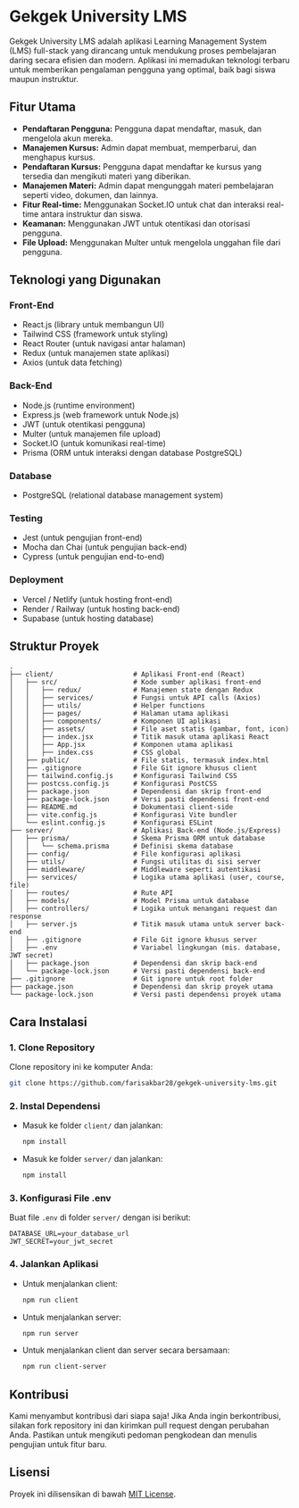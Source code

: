 # Gekgek University LMS

Gekgek University LMS adalah aplikasi Learning Management System (LMS) full-stack yang dirancang untuk mendukung proses pembelajaran daring secara efisien dan modern. Aplikasi ini memadukan teknologi terbaru untuk memberikan pengalaman pengguna yang optimal, baik bagi siswa maupun instruktur.

## Fitur Utama

- **Pendaftaran Pengguna:** Pengguna dapat mendaftar, masuk, dan mengelola akun mereka.
- **Manajemen Kursus:** Admin dapat membuat, memperbarui, dan menghapus kursus.
- **Pendaftaran Kursus:** Pengguna dapat mendaftar ke kursus yang tersedia dan mengikuti materi yang diberikan.
- **Manajemen Materi:** Admin dapat mengunggah materi pembelajaran seperti video, dokumen, dan lainnya.
- **Fitur Real-time:** Menggunakan Socket.IO untuk chat dan interaksi real-time antara instruktur dan siswa.
- **Keamanan:** Menggunakan JWT untuk otentikasi dan otorisasi pengguna.
- **File Upload:** Menggunakan Multer untuk mengelola unggahan file dari pengguna.

## Teknologi yang Digunakan

### Front-End

- React.js (library untuk membangun UI)
- Tailwind CSS (framework untuk styling)
- React Router (untuk navigasi antar halaman)
- Redux (untuk manajemen state aplikasi)
- Axios (untuk data fetching)

### Back-End

- Node.js (runtime environment)
- Express.js (web framework untuk Node.js)
- JWT (untuk otentikasi pengguna)
- Multer (untuk manajemen file upload)
- Socket.IO (untuk komunikasi real-time)
- Prisma (ORM untuk interaksi dengan database PostgreSQL)

### Database

- PostgreSQL (relational database management system)

### Testing

- Jest (untuk pengujian front-end)
- Mocha dan Chai (untuk pengujian back-end)
- Cypress (untuk pengujian end-to-end)

### Deployment

- Vercel / Netlify (untuk hosting front-end)
- Render / Railway (untuk hosting back-end)
- Supabase (untuk hosting database)

## Struktur Proyek

```
.
├── client/                    # Aplikasi Front-end (React)
│   ├── src/                   # Kode sumber aplikasi front-end
│   │   ├── redux/             # Manajemen state dengan Redux
│   │   ├── services/          # Fungsi untuk API calls (Axios)
│   │   ├── utils/             # Helper functions
│   │   ├── pages/             # Halaman utama aplikasi
│   │   ├── components/        # Komponen UI aplikasi
│   │   ├── assets/            # File aset statis (gambar, font, icon)
│   │   ├── index.jsx          # Titik masuk utama aplikasi React
│   │   ├── App.jsx            # Komponen utama aplikasi
│   │   ├── index.css          # CSS global
│   ├── public/                # File statis, termasuk index.html
│   ├── .gitignore             # File Git ignore khusus client
│   ├── tailwind.config.js     # Konfigurasi Tailwind CSS
│   ├── postcss.config.js      # Konfigurasi PostCSS
│   ├── package.json           # Dependensi dan skrip front-end
│   ├── package-lock.json      # Versi pasti dependensi front-end
│   ├── README.md              # Dokumentasi client-side
│   ├── vite.config.js         # Konfigurasi Vite bundler
│   └── eslint.config.js       # Konfigurasi ESLint
├── server/                    # Aplikasi Back-end (Node.js/Express)
│   ├── prisma/                # Skema Prisma ORM untuk database
│   │   └── schema.prisma      # Definisi skema database
│   ├── config/                # File konfigurasi aplikasi
│   ├── utils/                 # Fungsi utilitas di sisi server
│   ├── middleware/            # Middleware seperti autentikasi
│   ├── services/              # Logika utama aplikasi (user, course, file)
│   ├── routes/                # Rute API
│   ├── models/                # Model Prisma untuk database
│   ├── controllers/           # Logika untuk menangani request dan response
│   ├── server.js              # Titik masuk utama untuk server back-end
│   ├── .gitignore             # File Git ignore khusus server
│   ├── .env                   # Variabel lingkungan (mis. database, JWT secret)
│   ├── package.json           # Dependensi dan skrip back-end
│   └── package-lock.json      # Versi pasti dependensi back-end
├── .gitignore                 # Git ignore untuk root folder
├── package.json               # Dependensi dan skrip proyek utama
└── package-lock.json          # Versi pasti dependensi proyek utama
```

## Cara Instalasi

### 1. Clone Repository

Clone repository ini ke komputer Anda:

```bash
git clone https://github.com/farisakbar28/gekgek-university-lms.git
```

### 2. Instal Dependensi

- Masuk ke folder `client/` dan jalankan:
  ```bash
  npm install
  ```
- Masuk ke folder `server/` dan jalankan:
  ```bash
  npm install
  ```

### 3. Konfigurasi File .env

Buat file `.env` di folder `server/` dengan isi berikut:

```
DATABASE_URL=your_database_url
JWT_SECRET=your_jwt_secret
```

### 4. Jalankan Aplikasi

- Untuk menjalankan client:
  ```bash
  npm run client
  ```
- Untuk menjalankan server:
  ```bash
  npm run server
  ```
- Untuk menjalankan client dan server secara bersamaan:
  ```bash
  npm run client-server
  ```

## Kontribusi

Kami menyambut kontribusi dari siapa saja! Jika Anda ingin berkontribusi, silakan fork repository ini dan kirimkan pull request dengan perubahan Anda. Pastikan untuk mengikuti pedoman pengkodean dan menulis pengujian untuk fitur baru.

## Lisensi

Proyek ini dilisensikan di bawah [MIT License](LICENSE).
